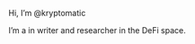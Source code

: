 Hi, I’m @kryptomatic

I’m a in writer and researcher in the DeFi space.


<!---
kryptomatic/kryptomatic is a ✨ special ✨ repository because its `README.md` (this file) appears on your GitHub profile.
You can click the Preview link to take a look at your changes.
--->
